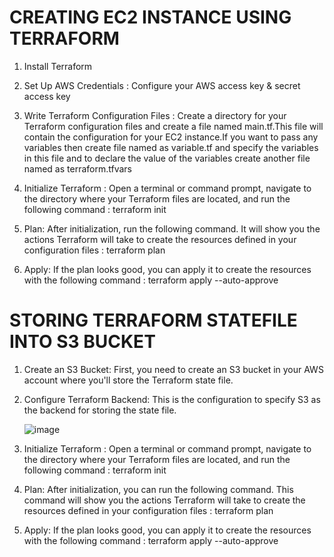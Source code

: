 # CREATING EC2 INSTANCE USING TERRAFORM

 1) Install Terraform  
 
 2) Set Up AWS Credentials : Configure your AWS access key & secret access key
 
 3) Write Terraform Configuration Files : Create a directory for your Terraform configuration files and create a file named main.tf.This file will contain the configuration for your EC2 instance.If you want to pass any variables then create file named as variable.tf and specify the variables in this file and to declare the value of the variables create another file named as terraform.tfvars 
 
 5) Initialize Terraform : Open a terminal or command prompt, navigate to the directory where your Terraform files are located, and run the following command :  terraform init
 
 6) Plan: After initialization, run the following command. It will show you the actions Terraform will take to create the resources defined in your configuration files :  terraform plan
 
 7) Apply: If the plan looks good, you can apply it to create the resources with the following command : terraform apply --auto-approve
 
# STORING TERRAFORM STATEFILE INTO S3 BUCKET  

 1) Create an S3 Bucket: First, you need to create an S3 bucket in your AWS account where you'll store the Terraform state file.
 
 2) Configure Terraform Backend: This is the configuration to specify S3 as the backend for storing the state file.
    
     ![image](https://github.com/yashwanth75334567/terraform-project-nareshit/assets/163100944/125fdef6-e078-4503-bcf7-4066199f8c50)
 
 4) Initialize Terraform : Open a terminal or command prompt, navigate to the directory where your Terraform files are located, and run the following command :  terraform init 
 
 5) Plan: After initialization,  you can run the following command. This command will show you the actions Terraform will take to create the resources defined in your configuration files :  terraform plan
 
 6) Apply: If the plan looks good, you can apply it to create the resources with the following command : terraform apply --auto-approve


